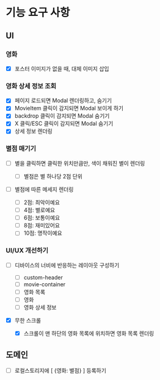 # 기능 요구 사항

## UI

### 영화

- [x] 포스터 이미지가 없을 때, 대체 이미지 삽입

### 영화 상세 정보 조회

- [x] 페이지 로드되면 Modal 렌더링하고, 숨기기
- [x] MovieItem 클릭이 감지되면 Modal 보이게 하기
- [x] backdrop 클릭이 감지되면 Modal 숨기기
- [x] X 클릭/ESC 클릭이 감지되면 Modal 숨기기
- [x] 상세 정보 렌더링

### 별점 매기기

- [ ] 별을 클릭하면 클릭한 위치만큼만, 색이 채워진 별이 렌더링

  - [ ] 별점은 별 하나당 2점 단위

- [ ] 별점에 따른 메세지 렌더링
  - [ ] 2점: 최악이예요
  - [ ] 4점: 별로예요
  - [ ] 6점: 보통이예요
  - [ ] 8점: 재미있어요
  - [ ] 10점: 명작이예요

### UI/UX 개선하기

- [ ] 디바이스의 너비에 반응하는 레이아웃 구성하기

  - [ ] custom-header
  - [ ] movie-container
  - [ ] 영화 목록
  - [ ] 영화
  - [ ] 영화 상세 정보

- [x] 무한 스크롤
  - [x] 스크롤이 맨 하단의 영화 목록에 위치하면 영화 목록 렌더링

## 도메인

- [ ] 로컬스토리지에 [ {영화: 별점} ] 등록하기
